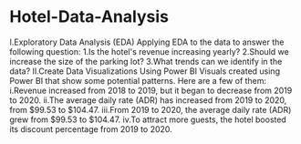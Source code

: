 # Hotel-Data-Analysis

I.Exploratory Data Analysis (EDA)
Applying EDA to the data to answer the following question:
1.Is the hotel's revenue increasing yearly?
2.Should we increase the size of the parking lot?
3.What trends can we identify in the data?
II.Create Data Visualizations Using Power BI
Visuals created using Power BI that show some potential patterns. Here are a few of them:
i.Revenue increased from 2018 to 2019, but it began to decrease from 2019 to 2020.
ii.The average daily rate (ADR) has increased from 2019 to 2020, from $99.53 to $104.47.
iii.From 2019 to 2020, the average daily rate (ADR) grew from $99.53 to $104.47.
iv.To attract more guests, the hotel boosted its discount percentage from 2019 to 2020.
